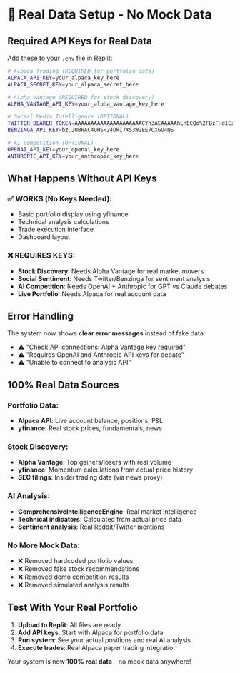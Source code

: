 # 🎯 Real Data Setup - No Mock Data

## Required API Keys for Real Data

Add these to your `.env` file in Replit:

```bash
# Alpaca Trading (REQUIRED for portfolio data)
ALPACA_API_KEY=your_alpaca_key_here
ALPACA_SECRET_KEY=your_alpaca_secret_here

# Alpha Vantage (REQUIRED for stock discovery)
ALPHA_VANTAGE_API_KEY=your_alpha_vantage_key_here

# Social Media Intelligence (OPTIONAL)
TWITTER_BEARER_TOKEN=AAAAAAAAAAAAAAAAAAAAACYh3AEAAAAAhLnECQo%2FBzFHd1CzhfWcQFSXKmM%3DR4FGyep7bBaxjnxwNZLTyMhgoawO2ZmXD9snHESZzV8xzdY50O
BENZINGA_API_KEY=bz.JOBHAC4OHSH24DRI7X53W2EE7OXGU4QS

# AI Competition (OPTIONAL)
OPENAI_API_KEY=your_openai_key_here
ANTHROPIC_API_KEY=your_anthropic_key_here
```

## What Happens Without API Keys

### ✅ WORKS (No Keys Needed):
- Basic portfolio display using yfinance
- Technical analysis calculations
- Trade execution interface
- Dashboard layout

### ❌ REQUIRES KEYS:
- **Stock Discovery**: Needs Alpha Vantage for real market movers
- **Social Sentiment**: Needs Twitter/Benzinga for sentiment analysis  
- **AI Competition**: Needs OpenAI + Anthropic for GPT vs Claude debates
- **Live Portfolio**: Needs Alpaca for real account data

## Error Handling

The system now shows **clear error messages** instead of fake data:

- ⚠️ "Check API connections: Alpha Vantage key required"
- ⚠️ "Requires OpenAI and Anthropic API keys for debate"
- ⚠️ "Unable to connect to analysis API"

## 100% Real Data Sources

### Portfolio Data:
- **Alpaca API**: Live account balance, positions, P&L
- **yfinance**: Real stock prices, fundamentals, news

### Stock Discovery:
- **Alpha Vantage**: Top gainers/losers with real volume
- **yfinance**: Momentum calculations from actual price history
- **SEC filings**: Insider trading data (via news proxy)

### AI Analysis:
- **ComprehensiveIntelligenceEngine**: Real market intelligence
- **Technical indicators**: Calculated from actual price data
- **Sentiment analysis**: Real Reddit/Twitter mentions

### No More Mock Data:
- ❌ Removed hardcoded portfolio values
- ❌ Removed fake stock recommendations  
- ❌ Removed demo competition results
- ❌ Removed simulated analysis results

## Test With Your Real Portfolio

1. **Upload to Replit**: All files are ready
2. **Add API keys**: Start with Alpaca for portfolio data
3. **Run system**: See your actual positions and real AI analysis
4. **Execute trades**: Real Alpaca paper trading integration

Your system is now **100% real data** - no mock data anywhere!